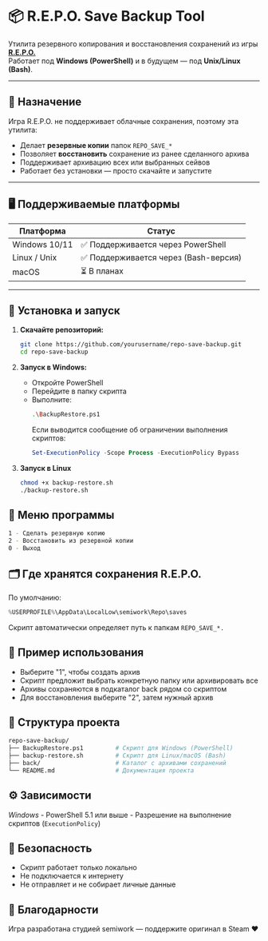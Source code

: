 # 📦 R.E.P.O. Save Backup Tool

Утилита резервного копирования и восстановления сохранений из игры [**R.E.P.O.**](https://store.steampowered.com/app/3241660/REPO/)  
Работает под **Windows (PowerShell)** и в будущем — под **Unix/Linux (Bash)**.

---

## 📂 Назначение

Игра R.E.P.O. не поддерживает облачные сохранения, поэтому эта утилита:

- Делает **резервные копии** папок `REPO_SAVE_*`
- Позволяет **восстановить** сохранение из ранее сделанного архива
- Поддерживает архивацию всех или выбранных сейвов
- Работает без установки — просто скачайте и запустите

---

## 🖥 Поддерживаемые платформы

| Платформа     | Статус     |
|---------------|------------|
| Windows 10/11 | ✅ Поддерживается через PowerShell |
| Linux / Unix  | ✅ Поддерживается через (Bash-версия) |
| macOS         | ⏳ В планах |

---

## 🔧 Установка и запуск

1. **Скачайте репозиторий:**
	```bash
	git clone https://github.com/yourusername/repo-save-backup.git
	cd repo-save-backup
	```

2. **Запуск в Windows:**
	- Откройте PowerShell
	- Перейдите в папку скрипта
	- Выполните:
		```Bash
		.\BackupRestore.ps1
		```
		Если выводится сообщение об ограничении выполнения скриптов:
		```powershell
		Set-ExecutionPolicy -Scope Process -ExecutionPolicy Bypass
		```
3. **Запуск в Linux**
	```Bash
	chmod +x backup-restore.sh
	./backup-restore.sh
	```
	
## 📑 Меню программы

```Bash
1 - Сделать резервную копию
2 - Восстановить из резервной копии
0 - Выход
```
   
## 🗂 Где хранятся сохранения R.E.P.O.

По умолчанию:
```powershell
%USERPROFILE%\AppData\LocalLow\semiwork\Repo\saves
```

Скрипт автоматически определяет путь к папкам `REPO_SAVE_*.`

## 📌 Пример использования

- Выберите "1", чтобы создать архив
- Скрипт предложит выбрать конкретную папку или архивировать все
- Архивы сохраняются в подкаталог back рядом со скриптом
- Для восстановления выберите "2", затем нужный архив
   
## 💼 Структура проекта

```Bash
repo-save-backup/
├── BackupRestore.ps1         # Скрипт для Windows (PowerShell)
├── backup-restore.sh         # Скрипт для Linux/macOS (Bash)
├── back/                     # Каталог с архивами сохранений
└── README.md                 # Документация проекта
```
	
## ⚙️ Зависимости

*Windows*
	- PowerShell 5.1 или выше
	- Разрешение на выполнение скриптов (`ExecutionPolicy`)
		
## 🔐 Безопасность

- Скрипт работает только локально
- Не подключается к интернету
- Не отправляет и не собирает личные данные
	
## 🤝 Благодарности

Игра разработана студией semiwork — поддержите оригинал в Steam ❤️